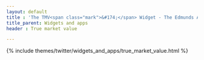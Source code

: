 ```yaml
---
layout: default
title : 'The TMV<span class="mark">&#174;</span> Widget - The Edmunds API'
title_parent: Widgets and apps
header : True market value

---
```


{% include themes/twitter/widgets_and_apps/true_market_value.html %}